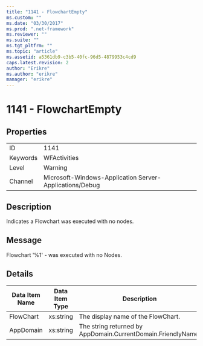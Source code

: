 ```yaml
---
title: "1141 - FlowchartEmpty"
ms.custom: ""
ms.date: "03/30/2017"
ms.prod: ".net-framework"
ms.reviewer: ""
ms.suite: ""
ms.tgt_pltfrm: ""
ms.topic: "article"
ms.assetid: a5361db9-c3b5-40fc-96d5-4879953c4cd9
caps.latest.revision: 2
author: "Erikre"
ms.author: "erikre"
manager: "erikre"
---
```

# 1141 - FlowchartEmpty
## Properties  
  
|||  
|-|-|  
|ID|1141|  
|Keywords|WFActivities|  
|Level|Warning|  
|Channel|Microsoft-Windows-Application Server-Applications/Debug|  
  
## Description  
 Indicates a Flowchart was executed with no nodes.  
  
## Message  
 Flowchart '%1' - was executed with no Nodes.  
  
## Details  
  
|Data Item Name|Data Item Type|Description|  
|--------------------|--------------------|-----------------|  
|FlowChart|xs:string|The display name of the FlowChart.|  
|AppDomain|xs:string|The string returned by AppDomain.CurrentDomain.FriendlyName.|

